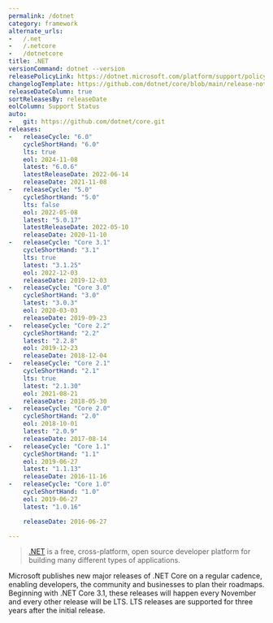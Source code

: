 ```yaml
---
permalink: /dotnet
category: framework
alternate_urls:
-   /.net
-   /.netcore
-   /dotnetcore
title: .NET
versionCommand: dotnet --version
releasePolicyLink: https://dotnet.microsoft.com/platform/support/policy/dotnet-core
changelogTemplate: https://github.com/dotnet/core/blob/main/release-notes/__CYCLE_SHORT_HAND__/__LATEST__/__LATEST__.md
releaseDateColumn: true
sortReleasesBy: releaseDate
eolColumn: Support Status
auto:
-   git: https://github.com/dotnet/core.git
releases:
-   releaseCycle: "6.0"
    cycleShortHand: "6.0"
    lts: true
    eol: 2024-11-08
    latest: "6.0.6"
    latestReleaseDate: 2022-06-14
    releaseDate: 2021-11-08
-   releaseCycle: "5.0"
    cycleShortHand: "5.0"
    lts: false
    eol: 2022-05-08
    latest: "5.0.17"
    latestReleaseDate: 2022-05-10
    releaseDate: 2020-11-10
-   releaseCycle: "Core 3.1"
    cycleShortHand: "3.1"
    lts: true
    latest: "3.1.25"
    eol: 2022-12-03
    releaseDate: 2019-12-03
-   releaseCycle: "Core 3.0"
    cycleShortHand: "3.0"
    latest: "3.0.3"
    eol: 2020-03-03
    releaseDate: 2019-09-23
-   releaseCycle: "Core 2.2"
    cycleShortHand: "2.2"
    latest: "2.2.8"
    eol: 2019-12-23
    releaseDate: 2018-12-04
-   releaseCycle: "Core 2.1"
    cycleShortHand: "2.1"
    lts: true
    latest: "2.1.30"
    eol: 2021-08-21
    releaseDate: 2018-05-30
-   releaseCycle: "Core 2.0"
    cycleShortHand: "2.0"
    eol: 2018-10-01
    latest: "2.0.9"
    releaseDate: 2017-08-14
-   releaseCycle: "Core 1.1"
    cycleShortHand: "1.1"
    eol: 2019-06-27
    latest: "1.1.13"
    releaseDate: 2016-11-16
-   releaseCycle: "Core 1.0"
    cycleShortHand: "1.0"
    eol: 2019-06-27
    latest: "1.0.16"

    releaseDate: 2016-06-27

---
```


> [.NET](https://dotnet.microsoft.com/) is a free, cross-platform, open source developer platform for building many different types of applications.

Microsoft publishes new major releases of .NET Core on a regular cadence, enabling developers, the community and businesses to plan their roadmaps. Beginning with .NET Core 3.1, these releases will happen every November and every other release will be LTS. LTS releases are supported for three years after the initial release.
